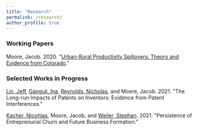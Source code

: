 ```yaml
---
title: "Research"
permalink: /research/
author_profile: true
---
```


### Working Papers
Moore, Jacob. 2020. "[Urban-Rural Productivity Spillovers: Theory and Evidence from Colorado](https://github.com/jacobhmoore/jacobhmoore.github.io/blob/edba8e655831d9496f2082346b195cda4474e7a7/files/urban_rural_TFP_WP.pdf)." 

### Selected Works in Progress

[Lin, Jeff](jlin), [Ganguli, Ina](iganguli), [Reynolds, Nicholas](nreynolds), and Moore, Jacob. 2021. "The Long-run Impacts of Patents on Inventors: Evidence from Patent Interferences."

[Kacher, Nicohlas](nkacher), Moore, Jacob, and [Weiler, Stephan](sweiler). 2021. "Persistence of Entreprenurial Churn and Future Business Formation."


[jlin]: http://www.jlin.org
[iganguli]: https://blogs.umass.edu/iganguli/?_gl=1%2Ab0sret%2A_ga%2AMTE2NTI2NTk0OC4xNjM0NDAwMjA1%2A_ga_21RLS0L7EB%2AMTYzNDQwMDIwNC4xLjAuMTYzNDQwMDIwNC4w&_ga=2.200683886.1998065852.1634400205-1165265948.1634400205
[nreynolds]: https://www.nicholas-reynolds.com/
[sweiler]: https://economics.colostate.edu/author/sweiler/
[nkacher]: https://www.scrippscollege.edu/academics/faculty/profile/nicholas-kacher
